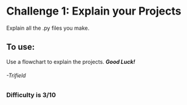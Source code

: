 # Challenge 1: Explain your Projects
Explain all the .py files you make.
## To use:
Use a flowchart to explain the projects. _**Good Luck!**_
###### -Trifield
### Difficulty is 3/10
